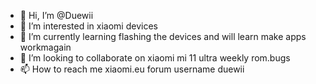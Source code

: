 - 👋 Hi, I’m @Duewii
- 👀 I’m interested in xiaomi devices
- 🌱 I’m currently learning flashing the devices and will learn make apps workmagain
- 💞️ I’m looking to collaborate on xiaomi mi 11 ultra weekly rom.bugs 
- 📫 How to reach me xiaomi.eu forum username duewii

<!---
Duewii/Duewii is a ✨ special ✨ repository because its `README.md` (this file) appears on your GitHub profile.
You can click the Preview link to take a look at your changes.
--->
